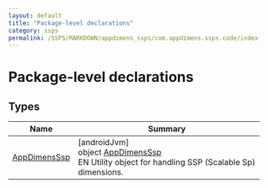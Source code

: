 ```yaml
---
layout: default
title: "Package-level declarations"
category: ssps
permalink: /SSPS/MARKDOWN/appdimens_ssps/com.appdimens.ssps.code/index.html
---
```


# Package-level declarations

## Types

| Name | Summary |
|---|---|
| [AppDimensSsp](-app-dimens-ssp/README.md) | [androidJvm]<br>object [AppDimensSsp](-app-dimens-ssp/README.md)<br>EN Utility object for handling SSP (Scalable Sp) dimensions. |